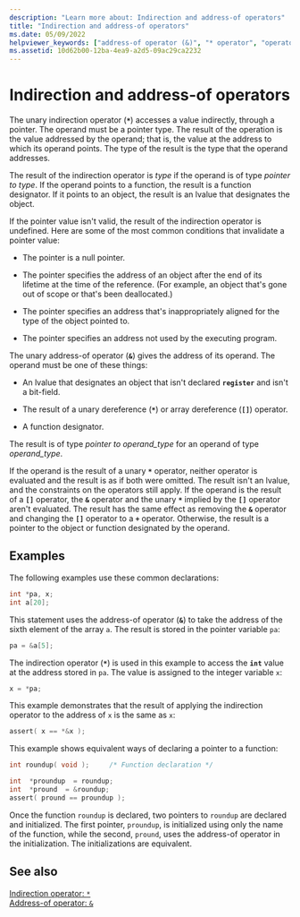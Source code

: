 ```yaml
---
description: "Learn more about: Indirection and address-of operators"
title: "Indirection and address-of operators"
ms.date: 05/09/2022
helpviewer_keywords: ["address-of operator (&)", "* operator", "operators [C++], address-of", "ampersand operator (&)", "* operator, indirection operator", "addresses [C++], indirection", "addresses [C++]", "indirection operator", "& operator, address-of operator", "null pointers [C++]", "* operator, address-of operator", "operators [C++], indirection"]
ms.assetid: 10d62b00-12ba-4ea9-a2d5-09ac29ca2232
---
```

# Indirection and address-of operators

The unary indirection operator (**`*`**) accesses a value indirectly, through a pointer. The operand must be a pointer type. The result of the operation is the value addressed by the operand; that is, the value at the address to which its operand points. The type of the result is the type that the operand addresses.

The result of the indirection operator is *type* if the operand is of type *pointer to type*. If the operand points to a function, the result is a function designator. If it points to an object, the result is an lvalue that designates the object.

If the pointer value isn't valid, the result of the indirection operator is undefined. Here are some of the most common conditions that invalidate a pointer value:

- The pointer is a null pointer.

- The pointer specifies the address of an object after the end of its lifetime at the time of the reference. (For example, an object that's gone out of scope or that's been deallocated.)

- The pointer specifies an address that's inappropriately aligned for the type of the object pointed to.

- The pointer specifies an address not used by the executing program.

The unary address-of operator (**`&`**) gives the address of its operand. The operand must be one of these things:

- An lvalue that designates an object that isn't declared **`register`** and isn't a bit-field.

- The result of a unary dereference (**`*`**) or array dereference (**`[]`**) operator.

- A function designator.

The result is of type *pointer to operand_type* for an operand of type *operand_type*.

If the operand is the result of a unary **`*`** operator, neither operator is evaluated and the result is as if both were omitted. The result isn't an lvalue, and the constraints on the operators still apply. If the operand is the result of a **`[]`** operator, the **`&`** operator and the unary **`*`** implied by the **`[]`** operator aren't evaluated. The result has the same effect as removing the **`&`** operator and changing the **`[]`** operator to a **`+`** operator. Otherwise, the result is a pointer to the object or function designated by the operand.

## Examples

The following examples use these common declarations:

```C
int *pa, x;
int a[20];
```

This statement uses the address-of operator (**`&`**) to take the address of the sixth element of the array `a`. The result is stored in the pointer variable `pa`:

```C
pa = &a[5];
```

The indirection operator (**`*`**) is used in this example to access the **`int`** value at the address stored in `pa`. The value is assigned to the integer variable `x`:

```C
x = *pa;
```

This example demonstrates that the result of applying the indirection operator to the address of `x` is the same as `x`:

```C
assert( x == *&x );
```

This example shows equivalent ways of declaring a pointer to a function:

```C
int roundup( void );     /* Function declaration */

int  *proundup  = roundup;
int  *pround  = &roundup;
assert( pround == proundup );
```

Once the function `roundup` is declared, two pointers to `roundup` are declared and initialized. The first pointer, `proundup`, is initialized using only the name of the function, while the second, `pround`, uses the address-of operator in the initialization. The initializations are equivalent.

## See also

[Indirection operator: `*`](../cpp/indirection-operator-star.md)\
[Address-of operator: `&`](../cpp/address-of-operator-amp.md)
